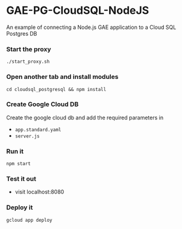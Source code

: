 # GAE-PG-CloudSQL-NodeJS
An example of connecting a Node.js GAE application to a Cloud SQL Postgres DB 

### Start the proxy
`./start_proxy.sh`

### Open another tab and install modules
`cd cloudsql_postgresql && npm install`

### Create Google Cloud DB
Create the google cloud db and add the required parameters in
- `app.standard.yaml`
- `server.js`

### Run it
`npm start`

### Test it out
- visit localhost:8080

### Deploy it
`gcloud app deploy`
